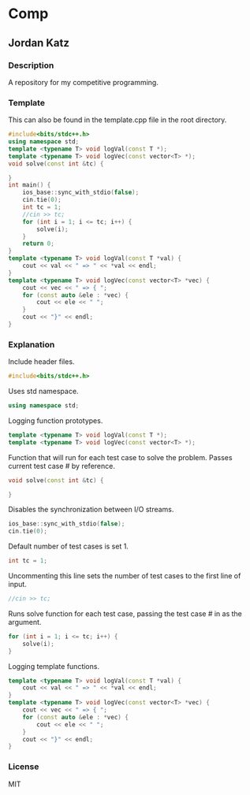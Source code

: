 # Comp
## Jordan Katz
### Description
A repository for my competitive programming.
### Template
This can also be found in the template.cpp file in the root directory.
```cpp
#include<bits/stdc++.h>
using namespace std;
template <typename T> void logVal(const T *);
template <typename T> void logVec(const vector<T> *);
void solve(const int &tc) {

}
int main() {
    ios_base::sync_with_stdio(false);
    cin.tie(0);
    int tc = 1;
    //cin >> tc;
    for (int i = 1; i <= tc; i++) {
        solve(i);
    }
    return 0;
}
template <typename T> void logVal(const T *val) {
    cout << val << " => " << *val << endl;
}
template <typename T> void logVec(const vector<T> *vec) {
    cout << vec << " => { ";
    for (const auto &ele : *vec) {
        cout << ele << " ";
    }
    cout << "}" << endl;
}
```
### Explanation
Include header files.
```cpp
#include<bits/stdc++.h>
```
Uses std namespace.
```cpp
using namespace std;
```
Logging function prototypes.
```cpp
template <typename T> void logVal(const T *);
template <typename T> void logVec(const vector<T> *);
```
Function that will run for each test case to solve the problem. Passes current test case # by reference.
```cpp
void solve(const int &tc) {

}
```
Disables the synchronization between I/O streams.
```cpp
ios_base::sync_with_stdio(false);
cin.tie(0);
```
Default number of test cases is set 1.
```cpp
int tc = 1;
```
Uncommenting this line sets the number of test cases to the first line of input.
```cpp
//cin >> tc;
```
Runs solve function for each test case, passing the test case # in as the argument.
```cpp
for (int i = 1; i <= tc; i++) {
    solve(i);
}
```
Logging template functions.
```cpp
template <typename T> void logVal(const T *val) {
    cout << val << " => " << *val << endl;
}
template <typename T> void logVec(const vector<T> *vec) {
    cout << vec << " => { ";
    for (const auto &ele : *vec) {
        cout << ele << " ";
    }
    cout << "}" << endl;
}
```
### License
MIT